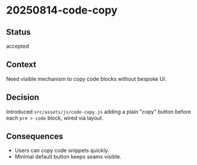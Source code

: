 # 20250814-code-copy

## Status
accepted

## Context
Need visible mechanism to copy code blocks without bespoke UI.

## Decision
Introduced `src/assets/js/code-copy.js` adding a plain "copy" button before each `pre > code` block, wired via layout.

## Consequences
- Users can copy code snippets quickly.
- Minimal default button keeps seams visible.
